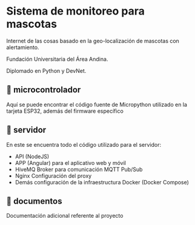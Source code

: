 # Sistema de monitoreo para mascotas

<p>Internet de las cosas basado en la geo-localización de mascotas con alertamiento.</p>
<p>Fundación Universitaria del Área Andina.</p>
<p>Diplomado en Python y DevNet.</p>

## 📁 microcontrolador

Aquí se puede encontrar el código fuente de Micropython utilizado en la tarjeta ESP32, además del firmware específico


## 📁 servidor

En este se encuentra todo el código utilizado para el servidor:
* API (NodeJS)
* APP (Angular) para el aplicativo web y móvil
* HiveMQ Broker para comunicación MQTT Pub/Sub
* Nginx Configuración del proxy
* Demás configuración de la infraestructura Docker (Docker Compose)

## 📁 documentos

Documentación adicional referente al proyecto
